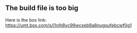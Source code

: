 
## The build file is too big

Here is the box link: https://umt.box.com/s/i1nlh8yc99wcxeb9a8nugsufebcwf0g1
